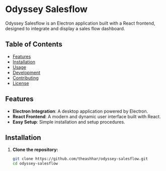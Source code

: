 # Odyssey Salesflow

Odyssey Salesflow is an Electron application built with a React frontend, designed to integrate and display a sales flow dashboard.

## Table of Contents

- [Features](#features)
- [Installation](#installation)
- [Usage](#usage)
- [Development](#development)
- [Contributing](#contributing)
- [License](#license)

## Features

- **Electron Integration**: A desktop application powered by Electron.
- **React Frontend**: A modern and dynamic user interface built with React.
- **Easy Setup**: Simple installation and setup procedures.

## Installation

1. **Clone the repository:**

   ```bash
   git clone https://github.com/theashhar/odyssey-salesflow.git
   cd odyssey-salesflow
